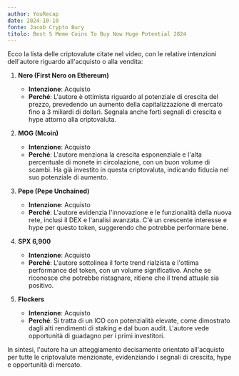 ```yaml
---
author: YouRecap
date: 2024-10-10
fonte: Jacob Crypto Bury
titolo: Best 5 Meme Coins To Buy Now Huge Potential 2024
---
```


Ecco la lista delle criptovalute citate nel video, con le relative intenzioni dell'autore riguardo all'acquisto o alla vendita:

1. **Nero (First Nero on Ethereum)**
   - **Intenzione**: Acquisto
   - **Perché**: L'autore è ottimista riguardo al potenziale di crescita del prezzo, prevedendo un aumento della capitalizzazione di mercato fino a 3 miliardi di dollari. Segnala anche forti segnali di crescita e hype attorno alla criptovaluta.

2. **MOG (Mcoin)**
   - **Intenzione**: Acquisto
   - **Perché**: L'autore menziona la crescita esponenziale e l'alta percentuale di monete in circolazione, con un buon volume di scambi. Ha già investito in questa criptovaluta, indicando fiducia nel suo potenziale di aumento.

3. **Pepe (Pepe Unchained)**
   - **Intenzione**: Acquisto
   - **Perché**: L'autore evidenzia l'innovazione e le funzionalità della nuova rete, inclusi il DEX e l'analisi avanzata. C'è un crescente interesse e hype per questo token, suggerendo che potrebbe performare bene.

4. **SPX 6,900**
   - **Intenzione**: Acquisto
   - **Perché**: L'autore sottolinea il forte trend rialzista e l'ottima performance del token, con un volume significativo. Anche se riconosce che potrebbe ristagnare, ritiene che il trend attuale sia positivo.

5. **Flockers**
   - **Intenzione**: Acquisto
   - **Perché**: Si tratta di un ICO con potenzialità elevate, come dimostrato dagli alti rendimenti di staking e dal buon audit. L'autore vede opportunità di guadagno per i primi investitori.

In sintesi, l'autore ha un atteggiamento decisamente orientato all'acquisto per tutte le criptovalute menzionate, evidenziando i segnali di crescita, hype e opportunità di mercato.
